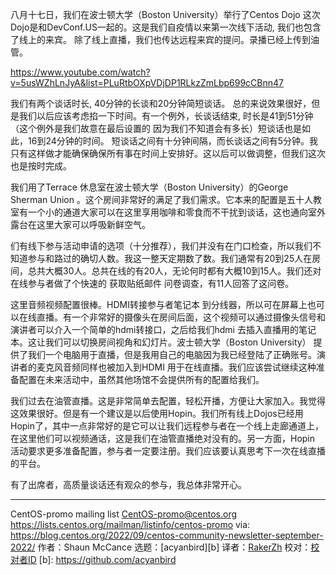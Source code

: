 
[#]: subject: "DevConf Dojo Event Report"
[#]: via: "https://lists.centos.org/pipermail/centos-promo/2022-September/007298.html"
[#]: author: "Shaun McCance <shaunm at redhat.com>"
[#]: collector: "acyanbird"
[#]: translator: " "
[#]: reviewer: " "
[#]: publisher: " "
[#]: url: " "

八月十七日，我们在波士顿大学（Boston University）举行了Centos Dojo
这次Dojo是和DevConf.US一起的。这是我们自疫情以来第一次线下活动, 我们也包含了线上的来宾。 除了线上直播，我们也传达远程来宾的提问。录播已经上传到油管。

https://www.youtube.com/watch?v=5usWZhLnJyA&list=PLuRtbOXpVDjDP1RLkzZmLbp699cCBnn47

我们有两个谈话时长, 40分钟的长谈和20分钟简短谈话。 总的来说效果很好，但是我们以后应该考虑掐一下时间。有一个例外，长谈话结束, 时长是41到51分钟（这个例外是我们故意在最后设置的 因为我们不知道会有多长）短谈话也是如此，16到24分钟的时间。 短谈话之间有十分钟间隔，而长谈话之间有5分钟。我只有这样做才能确保确保所有事在时间上安排好。这以后可以做调整，但我们这次也是按时完成。

我们用了Terrace  休息室在波士顿大学（Boston University）的George Sherman Union 。这个房间非常好的满足了我们需求。它本来的配置是五十人教室有一个小的通道大家可以在这里享用咖啡和零食而不干扰到谈话，这也通向室外露台在这里大家可以呼吸新鲜空气。

们有线下参与活动申请的选项（十分推荐），我们并没有在门口检查，所以我们不知道参与和路过的确切人数。我这一整天定期数了数。我们通常有20到25人在房间，总共大概30人。总共在线的有20人，无论何时都有大概10到15人。我们还对在线参与者做了个快速的 获取贴纸邮件 问卷调查，有11人回答了这问卷。

这里音频视频配置很棒。HDMI转接参与者笔记本 到分线器，所以可在屏幕上也可以在线直播。有一个非常好的摄像头在房间后面，这个视频可以通过摄像头信号和  演讲者可以介入一个简单的hdmi转接口，之后给我们hdmi 去插入直播用的笔记本。这让我们可以切换房间视角和幻灯片。波士顿大学（Boston University） 提供了我们一个电脑用于直播，但是我用自己的电脑因为我已经登陆了正确账号。演讲者的麦克风音频同样也被加入到HDMI 用于在线直播。我们应该尝试继续这种准备配置在未来活动中，虽然其他场馆不会提供所有的配置给我们。

我们过去在油管直播。这是非常简单去配置，轻松开播，方便让大家加入。我觉得这效果很好。但是有一个建议是以后使用Hopin。我们所有线上Dojos已经用Hopin了，其中一点非常好的是它可以让我们远程参与者在一个线上走廊通道上，在这里他们可以视频通话，这是我们在油管直播绝对没有的。另一方面，Hopin 活动要求更多准备配置，参与者一定要注册。我们应该要认真思考下一次在线直播的平台。

有了出席者，高质量谈话还有观众的参与，我总体非常开心。

_______________________________________________
CentOS-promo mailing list
CentOS-promo@centos.org
https://lists.centos.org/mailman/listinfo/centos-promo
via: https://blog.centos.org/2022/09/centos-community-newsletter-september-2022/
作者：Shaun McCance
选题：[acyanbird][b]
译者：[RakerZh](https://github.com/RakerZh)
校对：[校对者ID](https://github.com/校对者ID)
[b]: https://github.com/acyanbird
